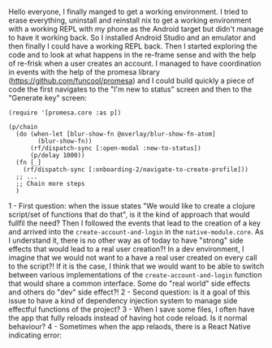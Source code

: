 Hello everyone,
I finally manged to get a working environment. I tried to erase everything, uninstall and reinstall nix to get a working environment with a working REPL with my phone as the Android target but didn't manage to have it working back. So I installed Android Studio and an emulator and then finally I could have a working REPL back.
Then I started exploring the code and to look at what happens in the re-frame sense and with the help of re-frisk when a user creates an account.
I managed to have coordination in events with the help of the promesa library (https://github.com/funcool/promesa) and I could build quickly a piece of code the first navigates to the "I'm new to status" screen and then to the "Generate key" screen:
```
(require '[promesa.core :as p])

(p/chain
  (do (when-let [blur-show-fn @overlay/blur-show-fn-atom]
        (blur-show-fn))
      (rf/dispatch-sync [:open-modal :new-to-status])
      (p/delay 1000))
  (fn [_]
    (rf/dispatch-sync [:onboarding-2/navigate-to-create-profile]))
  ;; ...
  ;; Chain more steps
  )
```
1 - First question: when the issue states "We would like to create a clojure script/set of functions that do that", is it the kind of approach that would fullfil the need?
Then I followed the events that lead to the creation of a key and arrived into the `create-account-and-login` in the `native-module.core`. As I understand it, there is no other way as of today to have "strong" side effects that would lead to a real user creation?!
In a dev environment, I imagine that we would not want to a have a real user created on every call to the script?!
If it is the case, I think that we would want to be able to switch between various implementations of the `create-account-and-login` function that would share a common interface. Some do "real world" side effects and others do "dev" side effect?!
2 - Second question: is it a goal of this issue to have a kind of dependency injection system to manage side effectful functions of the project?
3 - When I save some files, I often have the app that fully reloads instead of having hot code reload. Is it normal behaviour?
4 - Sometimes when the app relaods, there is a React Native indicating error:

